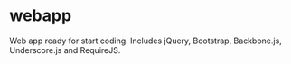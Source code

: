 webapp
======

Web app ready for start coding. Includes jQuery, Bootstrap, Backbone.js, Underscore.js and RequireJS.